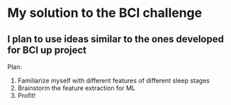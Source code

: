 # My solution to the BCI challenge  
## I plan to use ideas similar to the ones developed for BCI up project  
Plan:  
1. Familiarize myself with different features of different sleep stages
2. Brainstorm the feature extraction for ML
3. Profit!


